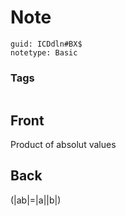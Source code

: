 # Note
```
guid: ICDdln#BX$
notetype: Basic
```

### Tags
```
```

## Front
Product of absolut values

## Back
\(|ab|=|a||b|\)
